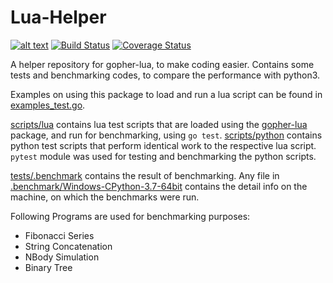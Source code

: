 # Lua-Helper

[![alt text](https://godoc.org/github.com/n-is/lua-helper/lua?status.svg)](https://godoc.org/github.com/n-is/lua-helper/lua)
[![Build Status](https://travis-ci.org/n-is/lua-helper.svg?branch=master)](https://travis-ci.org/n-is/lua-helper)
[![Coverage Status](https://coveralls.io/repos/github/n-is/lua-helper/badge.svg?branch=master)](https://coveralls.io/github/n-is/lua-helper?branch=master)

A helper repository for gopher-lua, to make coding easier. Contains some tests
and benchmarking codes, to compare the performance with python3.

Examples on using this package to load and run a lua script can be found in
[examples_test.go](lua/examples_test.go).

[scripts/lua](lua/tests/scripts/lua) contains lua test scripts that are loaded
using the [gopher-lua](https://github.com/n-is/gopher-lua) package, and run for
benchmarking, using `go test`.
[scripts/python](lua/tests/scripts/python) contains python test scripts that
perform identical work to the respective lua script. `pytest` module was used
for testing and benchmarking the python scripts.

[tests/.benchmark](lua/tests/.benchmark) contains the result of benchmarking.
Any file in [.benchmark/Windows-CPython-3.7-64bit](lua/tests/.benchmark/Windows-CPython-3.7-64bit)
contains the detail info on the machine, on which the benchmarks were run.

Following Programs are used for benchmarking purposes:

* Fibonacci Series
* String Concatenation
* NBody Simulation
* Binary Tree

